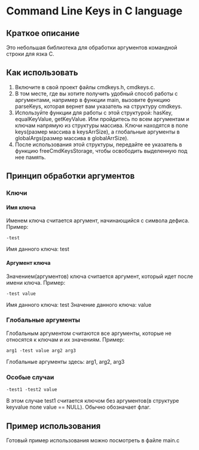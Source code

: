 # Command Line Keys in C language

## Краткое описание

Это небольшая библиотека для обработки аргументов командной строки для язка C.

## Как использовать

1. Включите в свой проект файлы cmdkeys.h, cmdkeys.c.
2. В том месте, где вы хотите получить удобный способ работы с аргументами, 
например в функции main, вызовите функцию parseKeys, которая вернет вам указатель на структуру cmdkeys.
3. Используйте функции для работы с этой структурой: hasKey, equalKeyValue, getKeyValue. 
Или пройдитесь по всем аргументам и ключам напрямую из структуры массива. 
Ключи находятся в поле keys(размер массива в keysArrSize), а глобальные аргументы в globalArgs(размер массива в globalArrSize).
4. После использования этой структуры, передайте ее указатель в функцию freeCmdKeysStorage, чтобы освободить выделенную под нее память.

## Принцип обработки аргументов

### Ключи

#### Имя ключа
Именем ключа считается аргумент, начинающийся с символа дефиса. Пример:
```
-test
```
Имя данного ключа: test

#### Аргумент ключа

Значением(аргументов) ключа считается аргумент, который идет после имени ключа. Пример:
```
-test value
```
Имя данного ключа: test
Значение данного ключа: value

### Глобальные аргументы

Глобальным аргументом считаются все аргументы, которые не относятся к ключам и их значениям. Пример:
```
arg1 -test value arg2 arg3
```
Глобальные аргументы здесь: arg1, arg2, arg3

### Особые случаи

```
-test1 -test2 value
```
В этом случае test1 считается ключом без аргументов(в структуре keyvalue поле value == NULL). Обычно обозначает флаг.

## Пример использования

Готовый пример использования можно посмотреть в файле main.c
